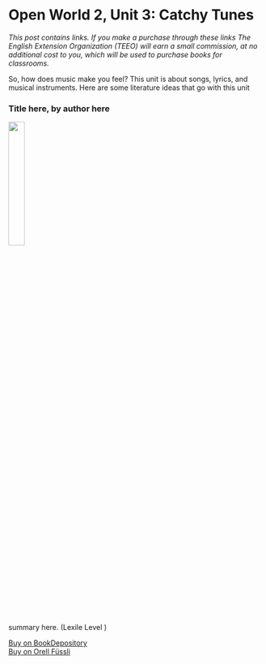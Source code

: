 

# Open World 2, Unit 3: Catchy Tunes
*This post contains links. If you make a purchase through these links The English Extension Organization (TEEO) will earn a small commission, at no additional cost to you, which will be used to purchase books for classrooms.*

So, how does music make you feel?  This unit is about songs, lyrics, and musical instruments.  Here are some literature ideas that go with this unit


### Title here, by author here

<img src="imgurlinkhere.png" width="25%" />

summary here.  (Lexile Level     )

<a href="bookdepository link here" rel="nofollow"> Buy on BookDepository</a>  
<a href="orell fussli link here" rel="nofollow">Buy on Orell Füssli</a> 

<!--stackedit_data:
eyJoaXN0b3J5IjpbLTY2NzQzMjU2NSwtMTc0Nzc5OTkzXX0=
-->